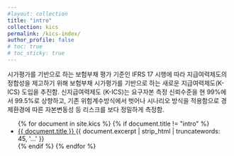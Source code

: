 ```yaml
---
#layout: collection
title: "intro"
collection: kics
permalink: /kics-index/
author_profile: false
# toc: true
# toc_sticky: true
---
```


시가평가를 기반으로 하는 보험부채 평가 기준인 IFRS 17 시행에 따라 지급여력제도의 정합성을 제고하기 위해 보험부채 시가평가를 기반으로 하는 새로운 지급여력제도(K-ICS) 도입을 추진함.
신지급여력제도 (K-ICS)는 요구자본 측정 신뢰수준을 현 99%에서 99.5%로 상향하고, 기존 위험계수방식에서 벗어나 시나리오 방식을 적용함으로 경제환경에 따른 자본변동성 등 리스크를 보다 정밀하게 측정함.


<ul>
  {% for document in site.kics %}
    {% if document.title != "intro" %}
      <li>
        <a href="{{ document.url }}">  {{ document.title }} </a>
        {{ document.excerpt | strip_html | truncatewords: 45, '...'  }} <!-- 페이지의 excerpt(요약 발췌)  https://pengpengto.gitlab.io/blog/tech/2017/06/29/jekyll-excerpt_option.html -->
      </li>
    {% endif %}
  {% endfor %}
</ul>
